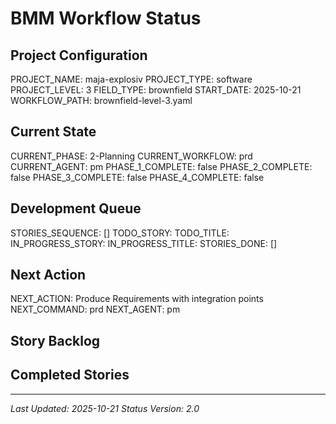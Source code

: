 # BMM Workflow Status

## Project Configuration

PROJECT_NAME: maja-explosiv
PROJECT_TYPE: software
PROJECT_LEVEL: 3
FIELD_TYPE: brownfield
START_DATE: 2025-10-21
WORKFLOW_PATH: brownfield-level-3.yaml

## Current State

CURRENT_PHASE: 2-Planning
CURRENT_WORKFLOW: prd
CURRENT_AGENT: pm
PHASE_1_COMPLETE: false
PHASE_2_COMPLETE: false
PHASE_3_COMPLETE: false
PHASE_4_COMPLETE: false

## Development Queue

STORIES_SEQUENCE: []
TODO_STORY:
TODO_TITLE:
IN_PROGRESS_STORY:
IN_PROGRESS_TITLE:
STORIES_DONE: []

## Next Action

NEXT_ACTION: Produce Requirements with integration points
NEXT_COMMAND: prd
NEXT_AGENT: pm

## Story Backlog



## Completed Stories



---

_Last Updated: 2025-10-21_
_Status Version: 2.0_